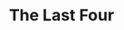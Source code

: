 ---
published: true
layout: watch-novideo
categories: watch
series-id: the-last-four
title: The Last Four
---